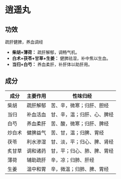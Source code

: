 # 逍遥丸

## 功效
疏肝健脾，养血调经
- **柴胡+薄荷：** 疏肝解郁，调畅气机。
- **白术+茯苓+甘草+生姜：** 健脾祛湿，补中焦以生血。
- **当归+白芍：** 养血柔肝，补肝体以助肝用。

## 成分

| 成分   | 主要作用 | 性味归经                   |
| ------ | -------- | -------------------------- |
| 柴胡   | 疏肝解郁 | 苦、辛，微寒；归肝、胆经   |
| 当归   | 补血活血 | 甘、辛，温；归肝、心、脾经 |
| 白芍   | 养血柔肝 | 苦、酸，微寒；归肝、脾经   |
| 炒白术 | 健脾益气 | 苦、甘，温；归脾、胃经     |
| 茯苓   | 利水渗湿 | 甘、淡，平；归心、脾、肾经 |
| 炙甘草 | 调和诸药 | 甘，平；归心、肺、脾、胃经 |
| 薄荷   | 辅助疏肝 | 辛，凉；归肺、肝经         |
| 生姜   | 温中和胃 | 辛，微温；归肺、脾、胃经   |